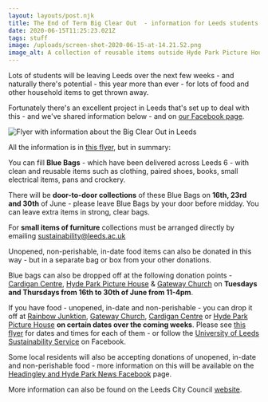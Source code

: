 ```yaml
---
layout: layouts/post.njk
title: The End of Term Big Clear Out  - information for Leeds students
date: 2020-06-15T11:25:23.021Z
tags: stuff
image: /uploads/screen-shot-2020-06-15-at-14.21.52.png
image_alt: A collection of reusable items outside Hyde Park Picture House
---
```

Lots of students will be leaving Leeds over the next few weeks - and naturally there's potential - this year more than ever - for lots of food and other household items to get thrown away.  

Fortunately there's an excellent project in Leeds that's set up to deal with this - and we've shared information below - and on [our Facebook page](https://www.facebook.com/zerowasteleeds/posts/798132990745226?__xts__[0]=68.ARC5q7wwFU4i623RDHKbEgMWazG-A18Ga8Q7CrN72tCYyQqCcG4-ULvUv4uTP_qQbvs0g9sJxmKPNJMDXSd1zvZakoRf2z3rYVcFfMr9ubAWjYdGXnUtv84A3iwEhSMVSZjTJQU9R7bJaGa9gd0Ngx2n1v1svdzrrnOg1iF-4i3ry9UwrgwgJkymIc2ApQfRclxoc7KBK4k0DDAyufqM3N0xRdnMI_kykVsFgef6w3OoAkw5UyDI1_fylq15olKz1yicKzAkAQMkFe1dvEs6GHs-F0CdHzKNdZyQjvOw3Dd9tgn6owJd8-YlTCR7EgWNz0eKcL9ra5TObynVUdyfad8&__tn__=-R). 

![Flyer with information about the Big Clear Out in Leeds](/uploads/bigclearout.png "End of Term Big Clear Out Flyer")

All the information is in [this flyer](https://www.facebook.com/hydeparksource/photos/pcb.1657888021041707/1657887337708442/?type=3&theater), but in summary:

You can fill **Blue Bags** - which have been delivered across Leeds 6 - with clean and reusable items such as clothing, paired shoes, books, small electrical items, pans and crockery.

There will be **door-to-door collections** of these Blue Bags on **16th, 23rd and 30th** of June - please leave Blue Bags by your door before midday.  You can leave extra items in strong, clear bags.  

For **small items of furniture** collections must be arranged directly by emailing [sustainability@leeds.ac.uk](mailto:sustainability@leeds.ac.uk)

Unopened, non-perishable, in-date food items can also be donated in this way - but in a separate bag or box from your other donations.

Blue bags can also be dropped off at the following donation points - [Cardigan Centre](http://cardigancentre.org.uk/), [Hyde Park Picture House](https://www.hydeparkpicturehouse.co.uk/) & [Gateway Church](https://gatewayleeds.net/) on **Tuesdays and Thursdays from 16th to 30th of June from 11-4pm**. 

If you have food - unopened, in-date and non-perishable - you can drop it off at [Rainbow Junktion](http://rainbowjunktion.org.uk/), [Gateway Church](https://gatewayleeds.net/), [Cardigan Centre](http://cardigancentre.org.uk/) or [Hyde Park Picture House](https://www.hydeparkpicturehouse.co.uk/) **on certain dates over the coming weeks**.  Please see [this flyer](https://www.facebook.com/hydeparksource/photos/pcb.1657888021041707/1657887337708442/?type=3&theater) for dates and times for each of them - or follow the [University of Leeds Sustainability Service](https://www.facebook.com/UoLSustainability/) on Facebook.  

Some local residents will also be accepting donations of unopened, in-date and non-perishable food - more information on this will be available on the [Headingley and Hyde Park News Facebook](https://www.facebook.com/HeadingleyCouncillors/) page.

More information can also be found on the Leeds City Council [website](https://www.leeds.gov.uk/residents/bins-and-recycling/university-students).